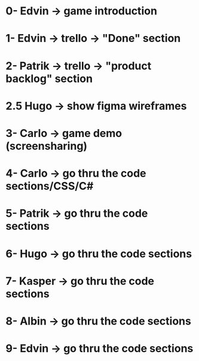 # 0- Edvin -> game introduction
# 1- Edvin -> trello ->  "Done" section 
# 2- Patrik -> trello -> "product backlog" section
# 2.5 Hugo -> show figma wireframes
# 3- Carlo -> game demo (screensharing)
# 4- Carlo -> go thru the code sections/CSS/C#
# 5- Patrik -> go thru the code sections
# 6- Hugo -> go thru the code sections
# 7- Kasper -> go thru the code sections
# 8- Albin -> go thru the code sections
# 9- Edvin -> go thru the code sections